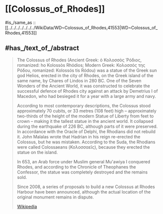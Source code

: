 
# [[Colossus_of_Rhodes]] 

#is_/same_as :: [[../../../../../../../WikiData/WD~Colossus_of_Rhodes,41553|WD~Colossus_of_Rhodes,41553]] 

## #has_/text_of_/abstract 

> The Colossus of Rhodes (Ancient Greek: ὁ Κολοσσὸς Ῥόδιος, romanized: ho Kolossòs Rhódios; Modern Greek: Κολοσσός της Ρόδου, romanized: Kolossós tis Ródou) was a statue of the Greek sun god Helios, erected in the city of Rhodes, on the Greek island of the same name, by Chares of Lindos in 280 BC. 
> One of the Seven Wonders of the Ancient World, it was constructed to celebrate the successful defence of Rhodes city against an attack by Demetrius I of Macedon, who had besieged it for a year with a large army and navy.
>
> According to most contemporary descriptions, the Colossus stood approximately 70 cubits, or 33 metres (108 feet) high – approximately two-thirds of the height of the modern Statue of Liberty from feet to crown – making it the tallest statue in the ancient world. It collapsed during the earthquake of 226 BC, although parts of it were preserved. In accordance with the Oracle of Delphi, the Rhodians did not rebuild it. John Malalas wrote that Hadrian in his reign re-erected the Colossus, but he was mistaken. According to the Suda, the Rhodians were called Colossaeans (Κολοσσαεῖς), because they erected the statue on the island.
>
> In 653, an Arab force under Muslim general Mu'awiya I conquered Rhodes, and according to the Chronicle of Theophanes the Confessor, the statue was completely destroyed and the remains sold. 
>
> Since 2008, a series of proposals to build a new Colossus at Rhodes Harbour have been announced, although the actual location of the original monument remains in dispute.
>
> [Wikipedia](https://en.wikipedia.org/wiki/Colossus%20of%20Rhodes) 

